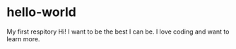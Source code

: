 # hello-world
My first respitory
Hi! I want to be the best I can be. I love coding and want to learn more.
